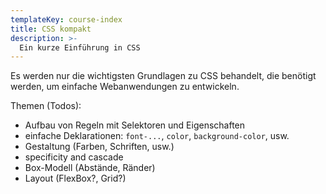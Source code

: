 ```yaml
---
templateKey: course-index
title: CSS kompakt
description: >-
  Ein kurze Einführung in CSS
---
```


Es werden nur die wichtigsten Grundlagen zu CSS behandelt, die benötigt werden,
um einfache Webanwendungen zu entwickeln.

Themen (Todos):

- Aufbau von Regeln mit Selektoren und Eigenschaften
- einfache Deklarationen: `font-...`, `color`, `background-color`, usw.
- Gestaltung (Farben, Schriften, usw.)
- specificity and cascade
- Box-Modell (Abstände, Ränder)
- Layout (FlexBox?, Grid?)
